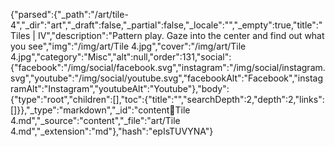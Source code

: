 {"parsed":{"_path":"/art/tile-4","_dir":"art","_draft":false,"_partial":false,"_locale":"","_empty":true,"title":"Tiles | IV","description":"Pattern play. Gaze into the center and find out what you see","img":"/img/art/Tile 4.jpg","cover":"/img/art/Tile 4.jpg","category":"Misc","alt":null,"order":131,"social":{"facebook":"/img/social/facebook.svg","instagram":"/img/social/instagram.svg","youtube":"/img/social/youtube.svg","facebookAlt":"Facebook","instagramAlt":"Instagram","youtubeAlt":"Youtube"},"body":{"type":"root","children":[],"toc":{"title":"","searchDepth":2,"depth":2,"links":[]}},"_type":"markdown","_id":"content:art:Tile 4.md","_source":"content","_file":"art/Tile 4.md","_extension":"md"},"hash":"epIsTUVYNA"}
